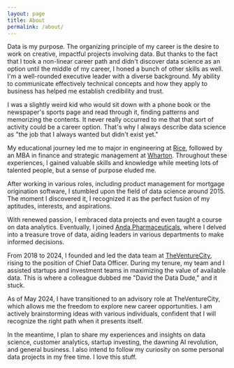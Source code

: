 ```yaml
---
layout: page
title: About
permalink: /about/
---
```


Data is my purpose. The organizing principle of my career is the desire to work on creative, impactful projects involving data. But thanks to the fact that I took a non-linear career path and didn't discover data science as an option until the middle of my career, I honed a bunch of other skills as well. I'm a well-rounded executive leader with a diverse background. My ability to communicate effectively technical concepts and how they apply to business has helped me establish credibility and trust. 

I was a slightly weird kid who would sit down with a phone book or the newspaper's sports page and read through it, finding patterns and memorizing the contents. It never really occurred to me that that sort of activity could be a career option. That's why I always describe data science as "the job that I always wanted but didn't exist yet." 

My educational journey led me to major in engineering at [Rice](https://www.rice.edu/), followed by an MBA in finance and strategic management at [Wharton](https://www.wharton.upenn.edu/). Throughout these experiences, I gained valuable skills and knowledge while meeting lots of talented people, but a sense of purpose eluded me.

After working in various roles, including product management for mortgage origination software, I stumbled upon the field of data science around 2015. The moment I discovered it, I recognized it as the perfect fusion of my aptitudes, interests, and aspirations.

With renewed passion, I embraced data projects and even taught a course on data analytics. Eventually, I joined [Anda Pharmaceuticals](https://www.andanet.com/), where I delved into a treasure trove of data, aiding leaders in various departments to make informed decisions.

From 2018 to 2024, I founded and led the data team at [TheVentureCity](https://www.theventure.city/), rising to the position of Chief Data Officer. During my tenure, my team and I assisted startups and investment teams in maximizing the value of available data. This is where a colleague dubbed me "David the Data Dude," and it stuck.

As of May 2024, I have transitioned to an advisory role at TheVentureCity, which allows me the freedom to explore new career opportunities. I am actively brainstorming ideas with various individuals, confident that I will recognize the right path when it presents itself.

In the meantime, I plan to share my experiences and insights on data science, customer analytics, startup investing, the dawning AI revolution, and general business. I also intend to follow my curiosity on some personal data projects in my free time. I love this stuff.

